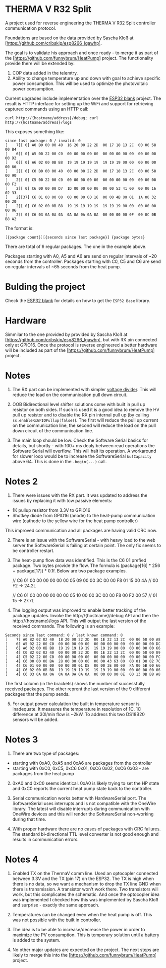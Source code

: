 # THERMA V R32 Split

A project used for reverse engineering the THERMA V R32 Split controller communication protocol.

Foundations are based on the data provided by Sascha Kloß at [https://github.com/cribskip/esp8266_lgawhp].

The goal is to validate his approach and once ready - to merge it as part of the [https://github.com/funnybrum/HeatPump] project. The functionality provide there will be extended by:
1) COP data added in the telemtry.
2) Ability to change temperature up and down with goal to achieve specific power consumption. This will be used to optimize the photovoltaic power consumption.

Current upgrades include implementation over the [ESP32 blank](https://github.com/funnybrum/ESP32Blank) project. The result is HTTP interface for setting up the WiFi and support for retrieving captured commands using an HTTP call:
```
curl http://{hostname/address}/debug; curl http://{hostname/address}/logs
```

This exposes something like:
```
since last package: 0 / invalid: 0
[    7][ 0] A0 B0 00 00 40  16 20 00 22 2D  00 17 18 13 2C  00 06 58 00 B4
[    6][ 0] A5 00 22 00 C0  00 00 00 00 00  00 00 00 00 00  00 00 00 00 D2
[    6][ 0] A6 02 00 0B B8  19 19 19 19 19  19 19 19 00 00  00 00 00 00 66
[    2][ 0] C0 B0 00 00 40  00 00 00 22 2D  00 17 18 13 2C  00 00 58 00 90
[    2][ 0] C5 00 22 00 C0  00 00 00 00 00  00 00 00 00 00  00 00 00 00 F2
[    2][ 0] C6 00 00 00 D7  1D 00 00 00 00  00 00 53 41 00  00 00 16 02 33
[    2][37] C6 01 00 00 00  00 00 00 00 16  00 00 4B 00 01  1A 00 32 00 20
[    2][ 0] C6 02 00 0B B8  19 19 19 19 19  19 19 19 00 00  00 00 00 00 06
[    2][ 0] C6 03 0A 0A 0A  0A 0A 0A 0A 0A  00 00 00 00 0F  00 0C 0B B8 A2
```

The format is:
```
[{package count}][{seconds since last package}] {package bytes}
```

There are total of 9 regular packages. The one in the example above.

Packages starting with A0, A5 and A6 are send on regular intervals of ~20 seconds from the controller.
Packages starting with C0, C5 and C6 are send on regular intervals of ~65 seconds from the heat pump.


# Bulding the project
Check the [ESP32 blank](https://github.com/funnybrum/ESP32Blank) for details on how to get the `ESP32 Base` library.

# Hardware
Simmilar to the one provided by provided by Sascha Kloß at [https://github.com/cribskip/esp8266_lgawhp], but with RX pin connected only at GPIO16. Once the protocol is reverse engineered a better hardware will be included as part of the [https://github.com/funnybrum/HeatPump] project.

# Notes
1) The RX part can be implemented with simpler [voltage divider](https://en.wikipedia.org/wiki/Voltage_divider). This will reduce the load on the communication pull down circuit.

2) OOB Bidirectional level shifter solutions come with built in pull up resistor on both sides. If such is used it is a good idea to remove the HV pull up resistor and to disable the RX pin internal pull up (by calling `ss.enableRxGPIOPullup(false)`). The first will reduce the pull up current on the communication line, the second will reduce the load on the pull down circuit of the communication line.

3) The main loop should be low. Check the Software Serial basics for details, but shortly - with 100+ ms dealy between read operations the Software Serial will overflow. This will halt its operation. A workaround for slower loop would be to increase the SoftwareSerial `bufCapacity` above 64. This is done in the `.begin(...)` call.

# Notes 2
1) There were issues with the RX part. It was updated to address the issues by replacing it with tow passive elements:
  - 1K pullup resistor from 3.3V to GPIO16
  - Shotkey diode from GPIO16 (anode) to the heat-pump communication wire (cathode to the yellow wire for the heat pump controller)

This improved communication and all packages are having valid CRC now.

2) There is an issue with the SoftwareSerial - with heavy load to the web server the SoftwareSerial is failing at certain point. The only fix seems to be controller restart.

3) The heat-pump flow data was identified. This is the C6 01 prefied package. Two bytes provide the flow. The formula is (package[16] * 256 + package[17]) * 0.1f. Below are two package examples.

    // C6 01 00 00 00  00 00 00 05 09  00 00 3C 00 00  F8 01 15 00 4A
    //  00 F2 -> 24.2L

    // C6 01 00 00 00  00 00 00 05 10  00 00 3C 00 00  F8 00 F2 00 57
    //  01 15 -> 27.7L

4) The logging output was improved to enable better tracking of the package updates. Invoke the http://{hostname}/debug API and then the http://{hostname}/logs API. This will output the last version of the received commands. The following is an example:

```
Seconds since last command: 0 / last known command: 0
[    7] A0 B2 02 02 40  1B 20 00 22 2D  00 1E 22 13 2C  00 06 58 00 A8
[    6] A5 02 22 00 C0  00 00 00 00 00  00 00 00 00 00  00 00 00 00 DC
[    6] A6 02 00 0B B8  19 19 19 19 19  19 19 19 00 00  00 00 00 00 66
[    4] C0 B2 02 02 40  00 00 00 22 2D  00 1E 22 13 2C  00 00 58 00 89
[    4] C5 02 22 00 C0  00 00 00 00 00  00 00 00 00 00  00 00 00 00 FC
[    4] C6 00 00 00 BA  28 00 00 00 00  00 00 43 63 00  00 01 D8 02 7C
[    4] C6 01 00 00 00  00 00 00 01 D8  00 00 3E 00 00  FA 00 5B 00 66
[    4] C6 02 00 0B B8  19 19 19 19 19  19 19 19 00 00  00 00 00 00 06
[    4] C6 03 0A 0A 0A  0A 0A 0A 0A 0A  00 00 00 00 0E  00 13 0B B8 A8
```
The first column (in the brackets) shows the number of successfully received packages. The other reprent the last version of the 9 different packages that the pump sends.

5) For output power calculation the built in temperature sensor is inadequate. It measures the temperature in resolution of 1C. 1C difference at 30l/min flow is ~2kW. To address this two DS18B20 sensors will be added.


# Notes 3
1) There are two type of packages:
  - starting with 0xA0, 0xA5 and 0xA6 are packages from the controller
  - starting with 0xC0, 0xC5, 0xC6 0x01, 0xC6 0x02, 0xC6 0x03 - are packages from the heat pump

2) 0xA0 and 0xC0 seems identical. 0xA0 is likely trying to set the HP state and 0xC0 reports the current heat pump state back to the controller.

3) Serial communication works better with HardwareSerial port. The SoftwareSerial uses interrupts and is not compatible with the OneWire library. The latest will disable interrupts during communication with OneWire devices and this will render the SoftwareSerial non-working during that time.

4) With proper hardware there are no cases of packages with CRC failures. The standard bi-directional TTL level converter is not good enough and results in communication errors.


# Notes 4
1) Enabled TX on the ThermaV comm line. Used an optocopler connected between 3.3V and the TX (pin 17) on the ESP32. The TX is high when there is no data, so we want a mechanism to drop the TX line GND when there is transmission. A transistor won't work there. Two transistors will work, but this complicates the schematic. And once the optocopler idea was implemented I checked how this was implemented by Sascha Kloß and surprise - exactly the same approach.

2) Temperatures can be changed even when the heat pump is off. This was not possible with the built in controller.

3) The idea is to be able to increase/decrease the power in order to maximize the PV consumption. This is temporary solution until a battery is added to the system.

4) No other major updates are expected on the project. The next steps are likely to merge this into the [https://github.com/funnybrum/HeatPump] project.